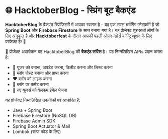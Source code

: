 <!-- Translated by @Shekar91 — status: draft — review: reviewed by @Utkarsh-username -->
# 🌐 HacktoberBlog - स्प्रिंग बूट बैकएंड

**HacktoberBlog** के बैकएंड रिपॉज़िटरी में आपका स्वागत है – यह एक सरल ब्लॉगिंग प्लेटफ़ॉर्म है जो **Spring Boot** और **Firebase Firestore** के साथ बनाया गया है। यह प्रोजेक्ट शुरुआती लोगों के लिए अनुकूल है और **Hacktoberfest** के दौरान आपकी पहली ओपन-सोर्स कॉन्ट्रिब्यूशन के लिए परफेक्ट है! 🎉

📌 प्रोजेक्ट अवलोकन
यह HacktoberBlog की **बैकएंड सर्विस** है। यह निम्नलिखित APIs प्रदान करता है:

- 👤 यूज़र को बनाना, अपडेट करना, डिलीट करना और लिस्ट करना  
- 📝 ब्लॉग पोस्ट बनाना और प्राप्त करना  
- ❤️ ब्लॉग को लाइक करना  
- 💬 ब्लॉग पर कमेंट करना  
- 📧 नए यूज़र्स को वेलकम ईमेल भेजना  

यह प्रोजेक्ट निम्नलिखित तकनीकों पर आधारित है:  

- Java + Spring Boot  
- Firebase Firestore (NoSQL DB)  
- Firebase Admin SDK  
- Spring Boot Actuator & Mail  
- Lombok (साफ कोड के लिए)  
